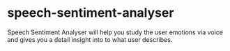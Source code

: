 # speech-sentiment-analyser
Speech Sentiment Analyser will help you study the user emotions via voice and gives you a detail insight into to what user describes.

## 
